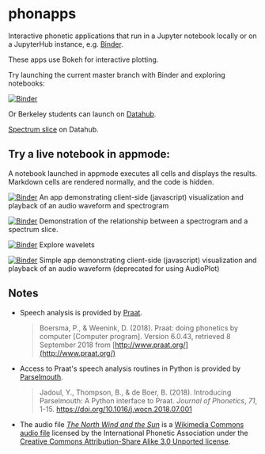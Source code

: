 # phonapps
Interactive phonetic applications that run in a Jupyter notebook locally or
on a JupyterHub instance, e.g. [Binder](https://mybinder.org).

These apps use Bokeh for interactive plotting.

Try launching the current master branch with Binder and exploring notebooks:

[![Binder](https://mybinder.org/badge_logo.svg)](https://mybinder.org/v2/gh/rsprouse/phonapps/master)

Or Berkeley students can launch on [Datahub](http://datahub.berkeley.edu/hub/user-redirect/git-pull?repo=https://github.com/rsprouse/phonapps&branch=master).

[Spectrum slice](http://datahub.berkeley.edu/hub/user-redirect/git-pull?repo=https://github.com/rsprouse/phonapps&branch=master&subPath=spectrum_slice/spectrum_slice.ipynb) on Datahub.

## Try a live notebook in appmode:

A notebook launched in appmode executes all cells and displays the results. Markdown cells are rendered normally, and the code is hidden.

[![Binder](https://mybinder.org/badge_logo.svg)](https://mybinder.org/v2/gh/rsprouse/phonapps/master?urlpath=%2Fapps%2Fwaveform_and_spectrogram/waveform_and_spectrogram.ipynb) An app demonstrating client-side (javascript) visualization and playback of an audio waveform and spectrogram

[![Binder](https://mybinder.org/badge_logo.svg)](https://mybinder.org/v2/gh/rsprouse/phonapps/master?urlpath=%2Fapps%2Fspectrum_slice/spectrum_slice.ipynb) Demonstration of the relationship between a spectrogram and a spectrum slice.

[![Binder](https://mybinder.org/badge_logo.svg)](https://mybinder.org/v2/gh/rsprouse/phonapps/master?urlpath=%2Fapps%2Fwavelets/explore_wavelets.ipynb) Explore wavelets

[![Binder](https://mybinder.org/badge_logo.svg)](https://mybinder.org/v2/gh/rsprouse/phonapps/master?urlpath=%2Fapps%2Fsimple_wavapp/simple_wavapp.ipynb) Simple app demonstrating client-side (javascript) visualization and playback of an audio waveform (deprecated for using AudioPlot)

## Notes

* Speech analysis is provided by [Praat](https://github.com/praat/praat).

  > Boersma, P., & Weenink, D. (2018). Praat: doing phonetics by computer [Computer program]. Version 6.0.43, retrieved 8 September 2018 from [http://www.praat.org/](http://www.praat.org/)

* Access to Praat's speech analysis routines in Python is provided by [Parselmouth](https://github.com/YannickJadoul/Parselmouth).

  > Jadoul, Y., Thompson, B., & de Boer, B. (2018). Introducing Parselmouth: A Python interface to Praat. *Journal of Phonetics*, *71*, 1-15. https://doi.org/10.1016/j.wocn.2018.07.001

* The audio file [*The North Wind and the Sun*](resource/the_north_wind_and_the_sun.wav) is a [Wikimedia Commons audio file](https://en.wikipedia.org/wiki/File:Recording_of_speaker_of_British_English_(Received_Pronunciation).ogg) licensed by the International Phonetic Association under the [Creative Commons Attribution-Share Alike 3.0 Unported license](https://creativecommons.org/licenses/by-sa/3.0/deed.en).

